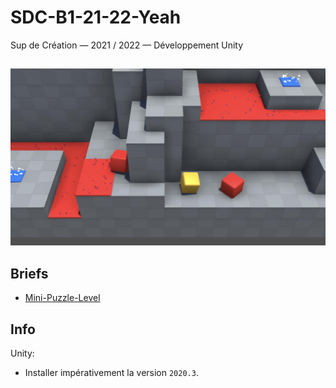 # SDC-B1-21-22-Yeah

Sup de Création — 2021 / 2022 — Développement Unity

##

<a href="https://www.youtube.com/watch?v=PbLT2F4nPbU">
<img src="Docs/Images/MiniPuzzleLevel-1-Ingame.jpg">
</a>

## Briefs

- [Mini-Puzzle-Level](./Docs/Mini-Puzzle-Level.md)

## Info

Unity:
- Installer impérativement la version `2020.3`.
